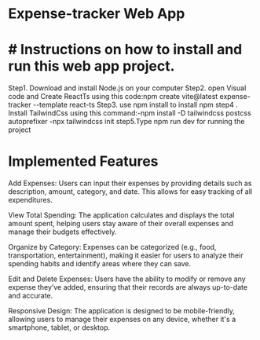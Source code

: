 # Expense-tracker Web App
# # Instructions on how to install and run this web app project.
Step1. Download and install Node.js  on your computer
Step2.  open Visual code and Create ReactTs using this code:npm create vite@latest expense-tracker --template react-ts
Step3. use npm install to install npm
step4 . Install TailwindCss using this command:-npm install -D tailwindcss postcss autoprefixer
                                               -npx tailwindcss init
step5.Type npm run dev for running the project



# Implemented Features
Add Expenses: Users can input their expenses by providing details such as description, amount, category, and date. This allows for easy tracking of all expenditures.

View Total Spending: The application calculates and displays the total amount spent, helping users stay aware of their overall expenses and manage their budgets effectively.

Organize by Category: Expenses can be categorized (e.g., food, transportation, entertainment), making it easier for users to analyze their spending habits and identify areas where they can save.

Edit and Delete Expenses: Users have the ability to modify or remove any expense they’ve added, ensuring that their records are always up-to-date and accurate.

Responsive Design: The application is designed to be mobile-friendly, allowing users to manage their expenses on any device, whether it's a smartphone, tablet, or desktop.
